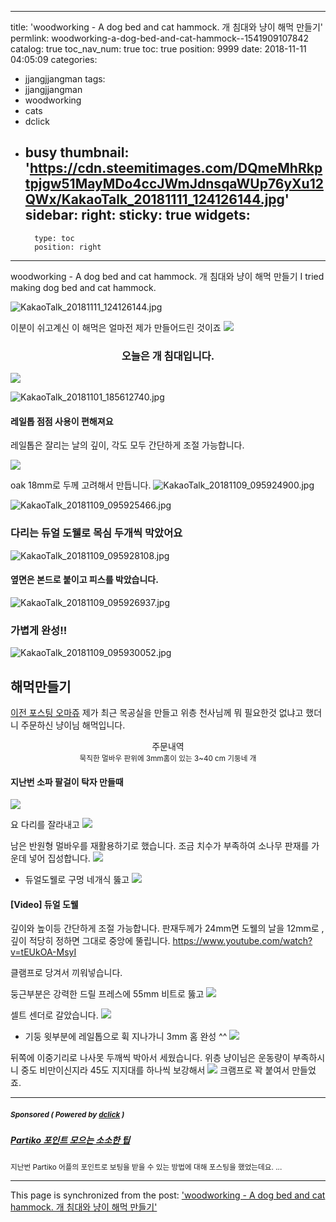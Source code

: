 
---
title: 'woodworking - A dog bed and cat hammock. 개 침대와 냥이 해먹 만들기'
permlink: woodworking-a-dog-bed-and-cat-hammock--1541909107842
catalog: true
toc_nav_num: true
toc: true
position: 9999
date: 2018-11-11 04:05:09
categories:
- jjangjjangman
tags:
- jjangjjangman
- woodworking
- cats
- dclick
- busy
thumbnail: 'https://cdn.steemitimages.com/DQmeMhRkptpjgw51MayMDo4ccJWmJdnsqaWUp76yXu12QWx/KakaoTalk_20181111_124126144.jpg'
sidebar:
    right:
        sticky: true
widgets:
    -
        type: toc
        position: right
---


woodworking - A dog bed and cat hammock. 개 침대와 냥이 해먹 만들기
I tried making dog bed and cat hammock.


![KakaoTalk_20181111_124126144.jpg](https://cdn.steemitimages.com/DQmeMhRkptpjgw51MayMDo4ccJWmJdnsqaWUp76yXu12QWx/KakaoTalk_20181111_124126144.jpg)

이분이 쉬고계신 이 해먹은 얼마전 제가 만들어드린 것이죠
![](https://cdn.steemitimages.com/DQmVBybRDiSHK6hNoeQpCrWVCyHfjbjfQVXFWYbzgyedEjn/image.png)

### <center> 오늘은 개 침대입니다. </center>
 
![](https://steemitimages.com/DQmT13qHqTU2Ra6MC8ucFrePXPqF21kQzkr72kedVoxRJLN/%EA%B5%AC%EB%B6%84%EC%84%A0_%EC%9B%94%EA%B3%84%EA%B4%80.png)

![KakaoTalk_20181101_185612740.jpg](https://cdn.steemitimages.com/DQmW1G1Qvrswzp4NuUencTmyFqekdqiqprAi4DsrjccR83b/KakaoTalk_20181101_185612740.jpg)

#### 레일톱 점점 사용이 편해져요
레일톱은 
잘리는 날의 깊이, 각도 모두 간단하게  조절 가능합니다.

![](https://cdn.steemitimages.com/DQmWwFfwBBDC6gFS3LLbkLu7ALyiZ29hhWPWvdfomYQjyHK/image.png)

oak 18mm로 두께 고려해서  만듭니다.
![KakaoTalk_20181109_095924900.jpg](https://cdn.steemitimages.com/DQmY4QrSadY22Z7kmspUv73rtWRHty5EJu6j6CeHzbyArwo/KakaoTalk_20181109_095924900.jpg)


![KakaoTalk_20181109_095925466.jpg](https://cdn.steemitimages.com/DQmcbC4Ezw7EfqqYhzgPcuqEQeayoB277tLsoBjsfiRbNAy/KakaoTalk_20181109_095925466.jpg)

### 다리는 듀얼 도웰로 목심 두개씩 막았어요

![KakaoTalk_20181109_095928108.jpg](https://cdn.steemitimages.com/DQmd3axzaughB9BkfeaW7qRGwefu1LQTw1QH1LRvYczgz29/KakaoTalk_20181109_095928108.jpg)

#### 옆면은 본드로 붙이고 피스를 박았습니다. 

![KakaoTalk_20181109_095926937.jpg](https://cdn.steemitimages.com/DQmQWfqtd9JtBC3gaHfGmL6KUB9YHDohtv3AmujNEHBgKsH/KakaoTalk_20181109_095926937.jpg)

### 가볍게 완성!! 

![KakaoTalk_20181109_095930052.jpg](https://cdn.steemitimages.com/DQmVeczj7Wmq2dQBN7smUgoJcLqnaDNqEA2QQBgPSUCk5mW/KakaoTalk_20181109_095930052.jpg)

## 해먹만들기 

[이전 포스팅 오마쥬](https://steemit.com/dclick/@raah/woodworking--1539926724937)
제가 최근 목공실을 만들고 위층 천사님께 뭐 필요한것 없냐고 했더니
주문하신 냥이님 해먹입니다. 

<center>주문내역</center>
<center><sup>묵직한 멀바우 판위에  3mm홈이 있는 3~40 cm 기둥네 개</sup></center>


#### 지난번 소파 팔걸이 탁자 만들때 
![](https://cdn.steemitimages.com/DQmbYvvqhWj5oYnLLqrzQbYMvZwk5DuQzGq5j2jK4R8LatW/image.png)

요 다리를 잘라내고
![](https://cdn.steemitimages.com/DQmZWvpETn11LUa3emcBeNk3LQCZ9QxmRTtYa1FV33apLA8/image.png)

남은 반원형 멀바우를 재활용하기로 했습니다. 
조금 치수가 부족하여 소나무 판재를 가운데 넣어 집성합니다.
![](https://cdn.steemitimages.com/DQmcRru5BM7bxHREymvN6Ybn53QquA7ySJ1gwgeGmbbxFmz/image.png)

* 듀얼도웰로 구멍 네개식 뚫고 
![](https://cdn.steemitimages.com/DQmVQxbKekYCQibufVzhzcqy9gEmyV3aGbJ9nV9iUgsHucR/image.png)

#### [Video] 듀얼 도웰
깊이와 높이등 간단하게 조절 가능합니다. 
판재두께가 24mm면 도웰의 날을 12mm로 , 깊이 적당히 정하면 그대로 중앙에 뚤립니다. 
https://www.youtube.com/watch?v=tEUkOA-MsyI

클램프로 당겨서 끼워넣습니다. 

둥근부분은 강력한 드릴 프레스에 55mm 비트로 뚫고
![](https://cdn.steemitimages.com/DQmPC9QJ6jQVT8ncSyT6z5uMqxQdUhydoytb62B5PTjfaHN/image.png)

셀트 센더로 갈았습니다.
![](https://cdn.steemitimages.com/DQmUwcGqK6r7WejvE4BJm1kBs3BcKnTYbeNoDcMLo5GADMd/image.png)

 * 기둥 윗부분에 레일톱으로 휙 지나가니 3mm 홈 완성 ^^
![](https://cdn.steemitimages.com/DQmcyphqxGbcy8HKNiWPTMyNMEFES91ekYBmEQ9uUJsidnt/image.png)

뒤쪽에 이중기리로 나사못 두깨씩 박아서 세웠습니다. 
위층 냥이님은 운동량이 부족하시니 중도 비만이신지라
45도 지지대를 하나씩 보강해서
![](https://cdn.steemitimages.com/DQmXDfUFMMqHyFb3roWhWjtF66aRTRSGYYHDLFTLfisTEgn/image.png)
크램프로 꽉 붙여서 만들었죠.


---

#####  <sub> **Sponsored ( Powered by [dclick](https://www.dclick.io) )** </sub>
##### [Partiko 포인트 모으는 소소한 팁](https://api.dclick.io/v1/c?x=eyJhbGciOiJIUzI1NiIsInR5cCI6IkpXVCJ9.eyJjIjoicmFhaCIsInMiOiJ3b29kd29ya2luZy1hLWRvZy1iZWQtYW5kLWNhdC1oYW1tb2NrLS0xNTQxOTA5MTA3ODQyIiwiYSI6WyJ0LTYyOCJdLCJ1cmwiOiJodHRwczovL3N0ZWVtaXQuY29tL2tyL0B3b24wcy9kY2xpY2stMTU0MTc0MTkzODk3NyIsImlhdCI6MTU0MTkwOTEwNywiZXhwIjoxODU3MjY5MTA3fQ.3M4k1HS3UdL79ua9K3Ima_3QiLkldhSczwv3NjkUTxI)
<sup>지난번 Partiko 어플의 포인트로 보팅을 받을 수 있는 방법에 대해 포스팅을 했었는데요. ...</sup>
</center>

- - -

This page is synchronized from the post: ['woodworking - A dog bed and cat hammock. 개 침대와 냥이 해먹 만들기'](https://steemit.com/@raah/woodworking-a-dog-bed-and-cat-hammock--1541909107842)
